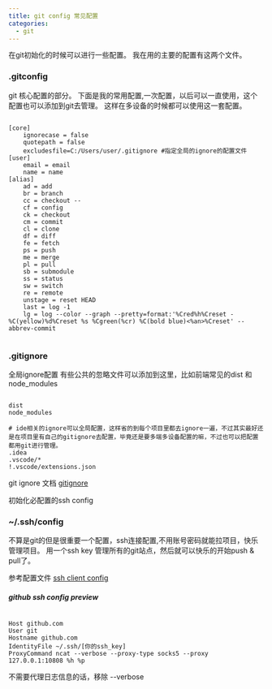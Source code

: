 ```yaml
---
title: git config 常见配置
categories:
  - git
---
```

在git初始化的时候可以进行一些配置。
我在用的主要的配置有这两个文件。

### .gitconfig

git 核心配置的部分。
下面是我的常用配置,一次配置，以后可以一直使用，这个配置也可以添加到git去管理。
这样在多设备的时候都可以使用这一套配置。 

``` text

[core]
    ignorecase = false
	quotepath = false
	excludesfile=C:/Users/user/.gitignore #指定全局的ignore的配置文件
[user]
	email = email
	name = name
[alias]
	ad = add
	br = branch
	cc = checkout --
	cf = config
	ck = checkout
	cm = commit
	cl = clone
	df = diff
	fe = fetch
	ps = push
	me = merge
	pl = pull
	sb = submodule
	ss = status
	sw = switch
	re = remote 
	unstage = reset HEAD
	last = log -1
	lg = log --color --graph --pretty=format:'%Cred%h%Creset -%C(yellow)%d%Creset %s %Cgreen(%cr) %C(bold blue)<%an>%Creset' --abbrev-commit


```

### .gitignore

全局ignore配置
有些公共的忽略文件可以添加到这里，比如前端常见的dist 和 node_modules

```

dist
node_modules

# ide相关的ignore可以全局配置，这样省的到每个项目里都去ignore一遍，不过其实最好还是在项目里有自己的gitignore去配置，毕竟还是要多端多设备配置的嘛，不过也可以把配置都用git进行管理。
.idea
.vscode/*
!.vscode/extensions.json

```

git ignore 文档 [gitignore](https://git-scm.com/docs/gitignore)

初始化必配置的ssh config 
### ~/.ssh/config

不算是git的但是很重要一个配置，ssh连接配置,不用账号密码就能拉项目，快乐管理项目。
用一个ssh key 管理所有的git站点，然后就可以快乐的开始push & pull了。

参考配置文件 [ssh client config](https://www.ssh.com/academy/ssh/config)



##### github ssh  config preview

``` text

Host github.com
User git
Hostname github.com
IdentityFile ~/.ssh/[你的ssh_key]
ProxyCommand ncat --verbose --proxy-type socks5 --proxy 127.0.0.1:10808 %h %p
```

不需要代理日志信息的话，移除 --verbose